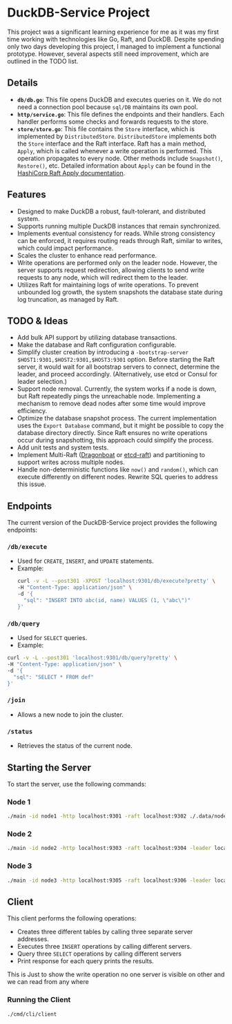 # DuckDB-Service Project
This project was a significant learning experience for me as it was my first time working with technologies like Go, Raft, and DuckDB. Despite spending only two days developing this project, I managed to implement a functional prototype. However, several aspects still need improvement, which are outlined in the TODO list.

## Details

- **`db/db.go`**: This file opens DuckDB and executes queries on it. We do not need a connection pool because `sql/DB` maintains its own pool.
- **`http/service.go`**: This file defines the endpoints and their handlers. Each handler performs some checks and forwards requests to the store.
- **`store/store.go`**: This file contains the `Store` interface, which is implemented by `DistributedStore`. `DistributedStore` implements both the `Store` interface and the Raft interface. Raft has a main method, `Apply`, which is called whenever a write operation is performed. This operation propagates to every node. Other methods include `Snapshot()`, `Restore()`, etc. Detailed information about `Apply` can be found in the [HashiCorp Raft Apply documentation](https://github.com/hashicorp/raft/blob/main/docs/apply.md).

## Features

- Designed to make DuckDB a robust, fault-tolerant, and distributed system.
- Supports running multiple DuckDB instances that remain synchronized.
- Implements eventual consistency for reads. While strong consistency can be enforced, it requires routing reads through Raft, similar to writes, which could impact performance.
- Scales the cluster to enhance read performance.
- Write operations are performed only on the leader node. However, the server supports request redirection, allowing clients to send write requests to any node, which will redirect them to the leader.
- Utilizes Raft for maintaining logs of write operations. To prevent unbounded log growth, the system snapshots the database state during log truncation, as managed by Raft.

## TODO & Ideas

- Add bulk API support by utilizing database transactions.
- Make the database and Raft configuration configurable.
- Simplify cluster creation by introducing a `-bootstrap-server $HOST1:9301,$HOST2:9301,$HOST3:9301` option. Before starting the Raft server, it would wait for all bootstrap servers to connect, determine the leader, and proceed accordingly. (Alternatively, use etcd or Consul for leader selection.)
- Support node removal. Currently, the system works if a node is down, but Raft repeatedly pings the unreachable node. Implementing a mechanism to remove dead nodes after some time would improve efficiency.
- Optimize the database snapshot process. The current implementation uses the `Export Database` command, but it might be possible to copy the database directory directly. Since Raft ensures no write operations occur during snapshotting, this approach could simplify the process.
- Add unit tests and system tests.
- Implement Multi-Raft ([Dragonboat](https://github.com/lni/dragonboat) or [etcd-raft](https://github.com/etcd-io/raft)) and partitioning to support writes across multiple nodes.
- Handle non-deterministic functions like `now()` and `random()`, which can execute differently on different nodes. Rewrite SQL queries to address this issue.

## Endpoints

The current version of the DuckDB-Service project provides the following endpoints:

### `/db/execute`

- Used for `CREATE`, `INSERT`, and `UPDATE` statements.
- Example:
  ```bash
  curl -v -L --post301 -XPOST 'localhost:9301/db/execute?pretty' \
  -H "Content-Type: application/json" \
  -d '{
    "sql": "INSERT INTO abc(id, name) VALUES (1, \"abc\")"
  }'
   ```

### `/db/query`
- Used for `SELECT` queries.
- Example:
```bash
curl -v -L --post301 'localhost:9301/db/query?pretty' \
-H "Content-Type: application/json" \
-d '{
  "sql": "SELECT * FROM def"
}'
```

### `/join`
- Allows a new node to join the cluster.

### `/status`
- Retrieves the status of the current node.


## Starting the Server
To start the server, use the following commands:

### Node 1
```bash
./main -id node1 -http localhost:9301 -raft localhost:9302 ./.data/node1
```

### Node 2
```bash
./main -id node2 -http localhost:9303 -raft localhost:9304 -leader localhost:9301 ./.data/node2
```

### Node 3
```bash
./main -id node3 -http localhost:9305 -raft localhost:9306 -leader localhost:9301 ./.data/node3
```

## Client 
This client performs the following operations:
- Creates three different tables by calling three separate server addresses.
- Executes three `INSERT` operations by calling different servers.
- Query three `SELECT` operations by calling different servers 
- Print response for each query prints the results.

This is Just to show the write operation no one server is visible on other and we can read from any where

### Running the Client
```bash
./cmd/cli/client
```